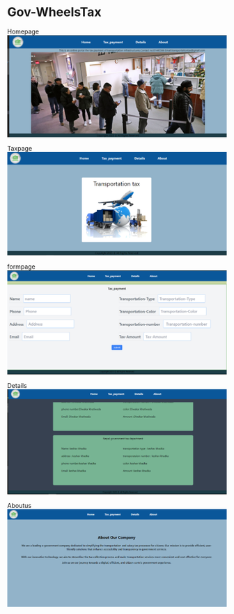 ﻿# Gov-WheelsTax
 
Homepage
![Homepage](https://github.com/Diwa07/E-governance/blob/main/screenshot/eg1.PNG)

Taxpage
![Taxpage](https://github.com/Diwa07/E-governance/blob/main/screenshot/eg2.PNG)

formpage
![form](https://github.com/Diwa07/E-governance/blob/main/screenshot/eg3.PNG)

Details
![Details](https://github.com/Diwa07/E-governance/blob/main/screenshot/eg4.PNG)

Aboutus
![Aboutus](https://github.com/Diwa07/E-governance/blob/main/screenshot/eg5.PNG)


